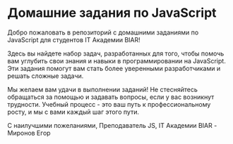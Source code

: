 # Домашние задания по JavaScript

Добро пожаловать в репозиторий с домашними заданиями по JavaScript для студентов IT Академии BIAR!

Здесь вы найдете набор задач, разработанных для того, чтобы помочь вам углубить свои знания и навыки в программировании на JavaScript. Эти задания помогут вам стать более уверенными разработчиками и решать сложные задачи.

Мы желаем вам удачи в выполнении заданий! Не стесняйтесь обращаться за помощью и задавать вопросы, если у вас возникнут трудности. Учебный процесс - это ваш путь к профессиональному росту, и мы с вами каждый шаг этого пути.

С наилучшими пожеланиями,
Преподаватель JS, IT Академии BIAR - Миронов Егор

